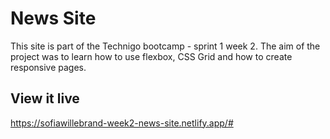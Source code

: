# News Site
This site is part of the Technigo bootcamp - sprint 1 week 2. The aim of the project was to learn how to use flexbox, CSS Grid and how to create responsive pages. 


## View it live
https://sofiawillebrand-week2-news-site.netlify.app/#